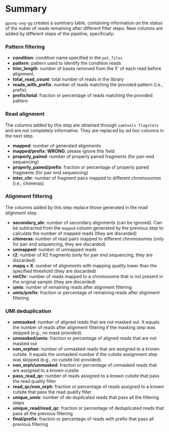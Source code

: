 # Summary

`gpseq-seq-gg` creates a summary table, containing information on the status of the nuber of reads remaining after different filter steps. New columns are added by different steps of the pipeline, specifically:

### Pattern filtering

- **condition**: condition name specified in the `pat_files`
- **pattern**: pattern used to identify the condition reads
- **trim_length**: number of bases removed from the 5' of each read before alignment.
- **total_read_count**: total number of reads in the library
- **reads_with_prefix**: number of reads matching the provided pattern (i.e., prefix)
- **prefix/total**: fraction or percentage of reads matching the provided pattern

### Read alignment

The columns added by this step are obtained through `samtools flagstats` and are not completely informative. They are replaced by *ad hoc* columns in the next step.

- **mapped**: number of generated alignments
- **mapped/prefix**: **WRONG**, please ignore this field
- **properly_paired**: number of properly paired fragments (for pair-end sequencing)
- **properly_paired/prefix**: fraction or percentage of properly paired fragments (for pair end sequencing)
- **inter_chr**: number of fragment pairs mapped to different chromosomes (i.e., chimeras)

### Alignment filtering

The columns added by this step replace those generated in the *read alignment* step.

- **secondary_aln**: number of secondary alignments (can be ignored). Can be subtracted from the `mapped` column generated by the previous step to calculate the number of mapped reads (they are discarded)
- **chimeras**: number of read pairs mapped to different chromosomes (only for pair end sequencing, they are discarded)
- **unmapped**: number of unmapped reads
- **r2**: number of R2 fragments (only for pair end sequencing, they are discarded)
- **mapq < X**: number of alignments with mapping quality lower than the specified threshold (they are discarded)
- **rmChr**: number of reads mapped to a chromosome that is not present in the original sample (they are discarded)
- **umis**: number of remaining reads after alignment filtering
- **umis/prefix**: fraction or percentage of remaining reads after alignment filtering

### UMI deduplication

- **unmasked**: number of aligned reads that are not masked out. It equals the number of reads after alignment filtering if the masking step was skipped (e.g., no mask provided).
- **unmasked/umis**: fraction or percentage of aligned reads that are not masked out
- **non_orphan**: number of unmasked reads that are assigned to a known cutsite. It equals the unmasked number if the cutsite assignment step was skipped (e.g., no cutsite list provided).
- **non_orph/unmasked**: fraction or percentage of unmasked reads that are assigned to a known cutsite
- **pass_read_qc**: number of reads assigned to a known cutsite that pass the read quality filter
- **read_qc/non_orph**: fraction or percentage of reads assigned to a known cutsite that pass the read quality filter
- **unique_umis**: number of de-duplicated reads that pass all the filtering steps
- **unique_read/read_qc**: fraction or percentage of deduplicated reads that pass all the previous filtering
- **final/prefix**: fraction or percentage of reads with prefix that pass all previous filtering

